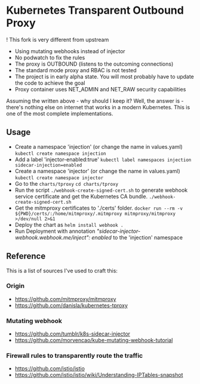 # Kubernetes Transparent Outbound Proxy

! This fork is very different from upstream

* Using mutating webhooks instead of injector
* No podwatch to fix the rules
* The proxy is OUTBOUND (listens to the outcoming connections)
* The standard mode proxy and RBAC is not tested
* The project is in early alpha state. You will most probably have to update the code to achieve the goal
* Proxy container uses NET_ADMIN and NET_RAW security capabilities

Assuming the written above - why should I keep it?
Well, the answer is - there's nothing else on internet that works in a modern Kubernetes. This is one of the most complete implementations.

## Usage

* Create a namespace 'injection' (or change the name in values.yaml)
  `kubectl create namespace injection`
* Add a label 'injector-enabled:true'
  `kubectl label namespaces injection sidecar-injection=enabled`
* Create a namespace 'injector' (or change the name in values.yaml)
  `kubectl create namespace injector`
* Go to the `charts/tproxy`
  `cd charts/tproxy`
* Run the script `./webhook-create-signed-cert.sh` to generate webhook service certificate and get the Kubernetes CA bundle.
  `./webhook-create-signed-cert.sh`
* Get the mitmproxy certificates to './certs' folder.
  `docker run --rm -v ${PWD}/certs/:/home/mitmproxy/.mitmproxy mitmproxy/mitmproxy >/dev/null 2>&1`
* Deploy the chart as
  `helm install webhook .`
* Run Deployment with annotation *"sidecar-injector-webhook.webhook.me/inject": enabled* to the 'injection' namespace

## Reference

This is a list of sources I've used to craft this:

### Origin

* <https://github.com/mitmproxy/mitmproxy>
* <https://github.com/danisla/kubernetes-tproxy>

### Mutating webhook

* <https://github.com/tumblr/k8s-sidecar-injector>
* <https://github.com/morvencao/kube-mutating-webhook-tutorial>

### Firewall rules to transparently route the traffic

* <https://github.com/istio/istio>
* <https://github.com/istio/istio/wiki/Understanding-IPTables-snapshot>

